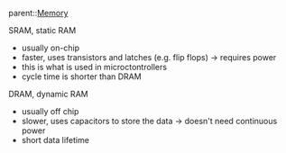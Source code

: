 parent::[Memory](Memory.md)

SRAM, static RAM
- usually on-chip
- faster, uses transistors and latches (e.g. flip flops) -> requires power
- this is what is used in microctontrollers
- cycle time is shorter than DRAM


DRAM, dynamic RAM
- usually off chip
- slower, uses capacitors to store the data -> doesn't need continuous power
- short data lifetime
